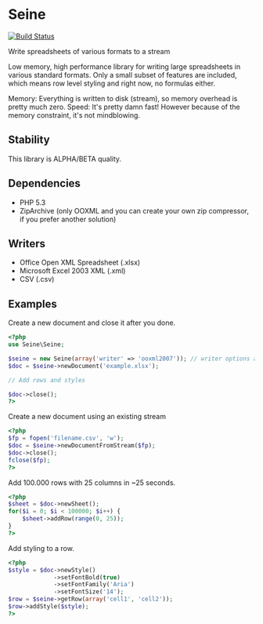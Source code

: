 Seine
=====

[![Build Status](https://travis-ci.org/martinvium/seine.svg)](https://travis-ci.org/martinvium/seine)

Write spreadsheets of various formats to a stream

Low memory, high performance library for writing large spreadsheets in various standard formats. 
Only a small subset of features are included, which means row level styling and right now, no 
formulas either.

Memory: Everything is written to disk (stream), so memory overhead is pretty much zero.
Speed:  It's pretty damn fast! However because of the memory constraint, it's not mindblowing.

Stability
---------

This library is ALPHA/BETA quality.

Dependencies
------------

* PHP 5.3
* ZipArchive (only OOXML and you can create your own zip compressor, if you prefer another solution)

Writers
-------

* Office Open XML Spreadsheet (.xlsx)
* Microsoft Excel 2003 XML (.xml)
* CSV (.csv)

Examples
--------

Create a new document and close it after you done.

```php
<?php
use Seine\Seine;

$seine = new Seine(array('writer' => 'ooxml2007')); // writer options are: csv, ooxml2007, oxml2003
$doc = $seine->newDocument('example.xlsx');

// Add rows and styles

$doc->close();
?>
```

Create a new document using an existing stream

```php
<?php
$fp = fopen('filename.csv', 'w');
$doc = $seine->newDocumentFromStream($fp);
$doc->close();
fclose($fp);
?>
```

Add 100.000 rows with 25 columns in ~25 seconds.

```php
<?php
$sheet = $doc->newSheet();
for($i = 0; $i < 100000; $i++) {
    $sheet->addRow(range(0, 25));
}
?>
```

Add styling to a row.

```php
<?php
$style = $doc->newStyle()
             ->setFontBold(true)
             ->setFontFamily('Aria')
             ->setFontSize('14');
$row = $seine->getRow(array('cell1', 'cell2'));
$row->addStyle($style);
?>
```
